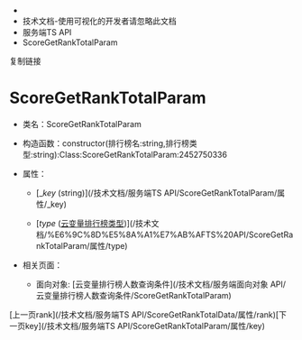   * [](/)
  * 技术文档-使用可视化的开发者请忽略此文档
  * 服务端TS API
  * ScoreGetRankTotalParam

复制链接

# ScoreGetRankTotalParam

  * 类名：ScoreGetRankTotalParam

  * 构造函数：constructor(排行榜名:string,排行榜类型:string):Class:ScoreGetRankTotalParam:2452750336

  * 属性：

    * [__key_ (string)](/技术文档/服务端TS API/ScoreGetRankTotalParam/属性/_key)

    * [_type_ ([云变量排行榜类型](/技术文档/枚举文档/云变量排行榜类型))](/技术文档/%E6%9C%8D%E5%8A%A1%E7%AB%AFTS%20API/ScoreGetRankTotalParam/属性/type)

  * 相关页面：

    * 面向对象: [云变量排行榜人数查询条件](/技术文档/服务端面向对象 API/云变量排行榜人数查询条件/ScoreGetRankTotalParam)

[上一页rank](/技术文档/服务端TS API/ScoreGetRankTotalData/属性/rank)[下一页key](/技术文档/服务端TS
API/ScoreGetRankTotalParam/属性/key)


